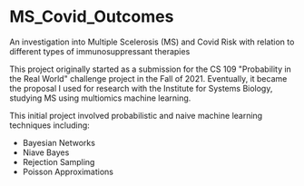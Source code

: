 # MS_Covid_Outcomes
An investigation into Multiple Scelerosis (MS) and Covid Risk with relation to different types of immunosuppressant therapies 

This project originally started as a submission for the CS 109 "Probability in the Real World" challenge project in the Fall of 2021. 
Eventually, it became the proposal I used for research with the Institute for Systems Biology, studying MS using multiomics machine learning. 

This initial project involved probabilistic and naive machine learning techniques including: 
- Bayesian Networks
- Niave Bayes
- Rejection Sampling
- Poisson Approximations
